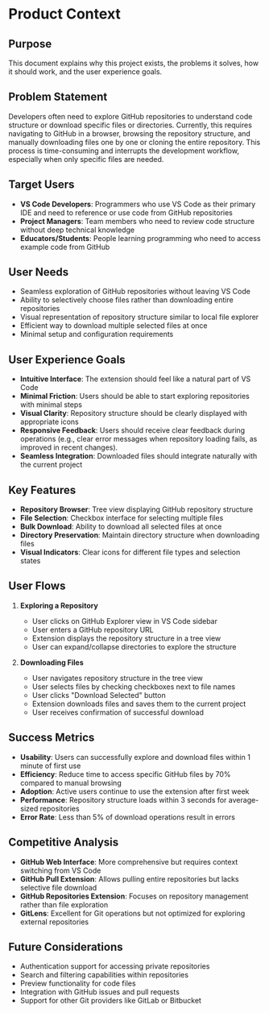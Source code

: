 # Product Context

## Purpose

This document explains why this project exists, the problems it solves, how it should work, and the user experience goals.

## Problem Statement

Developers often need to explore GitHub repositories to understand code structure or download specific files or directories. Currently, this requires navigating to GitHub in a browser, browsing the repository structure, and manually downloading files one by one or cloning the entire repository. This process is time-consuming and interrupts the development workflow, especially when only specific files are needed.

## Target Users

- **VS Code Developers**: Programmers who use VS Code as their primary IDE and need to reference or use code from GitHub repositories
- **Project Managers**: Team members who need to review code structure without deep technical knowledge
- **Educators/Students**: People learning programming who need to access example code from GitHub

## User Needs

- Seamless exploration of GitHub repositories without leaving VS Code
- Ability to selectively choose files rather than downloading entire repositories
- Visual representation of repository structure similar to local file explorer
- Efficient way to download multiple selected files at once
- Minimal setup and configuration requirements

## User Experience Goals

- **Intuitive Interface**: The extension should feel like a natural part of VS Code
- **Minimal Friction**: Users should be able to start exploring repositories with minimal steps
- **Visual Clarity**: Repository structure should be clearly displayed with appropriate icons
- **Responsive Feedback**: Users should receive clear feedback during operations (e.g., clear error messages when repository loading fails, as improved in recent changes).
- **Seamless Integration**: Downloaded files should integrate naturally with the current project

## Key Features

- **Repository Browser**: Tree view displaying GitHub repository structure
- **File Selection**: Checkbox interface for selecting multiple files
- **Bulk Download**: Ability to download all selected files at once
- **Directory Preservation**: Maintain directory structure when downloading files
- **Visual Indicators**: Clear icons for different file types and selection states

## User Flows

1. **Exploring a Repository**
   - User clicks on GitHub Explorer view in VS Code sidebar
   - User enters a GitHub repository URL
   - Extension displays the repository structure in a tree view
   - User can expand/collapse directories to explore the structure

2. **Downloading Files**
   - User navigates repository structure in the tree view
   - User selects files by checking checkboxes next to file names
   - User clicks "Download Selected" button
   - Extension downloads files and saves them to the current project
   - User receives confirmation of successful download

## Success Metrics

- **Usability**: Users can successfully explore and download files within 1 minute of first use
- **Efficiency**: Reduce time to access specific GitHub files by 70% compared to manual browsing
- **Adoption**: Active users continue to use the extension after first week
- **Performance**: Repository structure loads within 3 seconds for average-sized repositories
- **Error Rate**: Less than 5% of download operations result in errors

## Competitive Analysis

- **GitHub Web Interface**: More comprehensive but requires context switching from VS Code
- **GitHub Pull Extension**: Allows pulling entire repositories but lacks selective file download
- **GitHub Repositories Extension**: Focuses on repository management rather than file exploration
- **GitLens**: Excellent for Git operations but not optimized for exploring external repositories

## Future Considerations

- Authentication support for accessing private repositories
- Search and filtering capabilities within repositories
- Preview functionality for code files
- Integration with GitHub issues and pull requests
- Support for other Git providers like GitLab or Bitbucket
